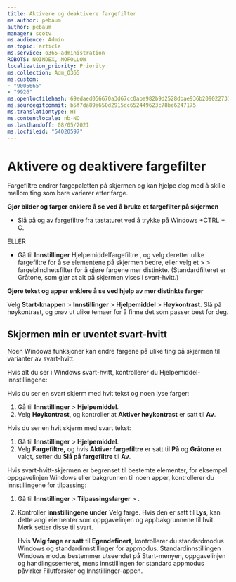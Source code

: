 ```yaml
---
title: Aktivere og deaktivere fargefilter
ms.author: pebaum
author: pebaum
manager: scotv
ms.audience: Admin
ms.topic: article
ms.service: o365-administration
ROBOTS: NOINDEX, NOFOLLOW
localization_priority: Priority
ms.collection: Adm_O365
ms.custom:
- "9005665"
- "9926"
ms.openlocfilehash: 69edaed056670a3d67cc0aba982b9d2528dbae936b209022733205efcf421062
ms.sourcegitcommit: b5f7da89a650d2915dc652449623c78be6247175
ms.translationtype: HT
ms.contentlocale: nb-NO
ms.lasthandoff: 08/05/2021
ms.locfileid: "54020597"
---
```

# <a name="turn-on-and-off-color-filter"></a>Aktivere og deaktivere fargefilter

Fargefiltre endrer fargepaletten på skjermen og kan hjelpe deg med å skille mellom ting som bare varierer etter farge.

**Gjør bilder og farger enklere å se ved å bruke et fargefilter på skjermen**

- Slå på og av fargefiltre fra tastaturet ved å trykke på Windows +CTRL + C. 

ELLER

- Gå til **Innstillinger** Hjelpemiddelfargefiltre , og velg deretter ulike fargefiltre for å se elementene på skjermen bedre, eller velg et  >    >  fargeblindhetsfilter for å gjøre fargene mer distinkte.  (Standardfilteret er Gråtone, som gjør at alt på skjermen vises i svart-hvitt.)

**Gjøre tekst og apper enklere å se ved hjelp av mer distinkte farger**  

Velg **Start-knappen** > **Innstillinger**  >  **Hjelpemiddel**  >  **Høykontrast**. Slå på høykontrast, og prøv ut ulike temaer for å finne det som passer best for deg.

## <a name="my-screen-is-unexpectedly-black-and-white"></a>Skjermen min er uventet svart-hvitt

Noen Windows funksjoner kan endre fargene på ulike ting på skjermen til varianter av svart-hvitt.

Hvis alt du ser i Windows svart-hvitt, kontrollerer du Hjelpemiddel-innstillingene:

Hvis du ser en svart skjerm med hvit tekst og noen lyse farger:  

1. Gå til **Innstillinger**  >  **Hjelpemiddel**.  
1. Velg **Høykontrast**, og kontroller at **Aktiver høykontrast** er satt til **Av**.

Hvis du ser en hvit skjerm med svart tekst:  

1. Gå til **Innstillinger**  >  **Hjelpemiddel**.  
1. Velg **Fargefiltre,** og hvis **Aktiver fargefiltre** er satt til **På** og **Gråtone** er valgt, setter du **Slå på fargefiltre** til **Av**.

Hvis svart-hvitt-skjermen er begrenset til bestemte elementer, for eksempel oppgavelinjen Windows eller bakgrunnen til noen apper, kontrollerer du innstillingene for tilpassing:

1. Gå til **Innstillinger**  >  **Tilpassingsfarger**  >  .

1. Kontroller **innstillingene under** Velg farge. Hvis den er satt til **Lys**, kan dette angi elementer som oppgavelinjen og appbakgrunnene til hvit. Mørk setter disse til svart.  

    Hvis **Velg farge er satt** til **Egendefinert**, kontrollerer du standardmodus Windows og standardinnstillinger for appmodus. Standardinnstillingen Windows modus bestemmer utseendet på Start-menyen, oppgavelinjen og handlingssenteret, mens innstillingen for standard appmodus påvirker Filutforsker og Innstillinger-appen.

